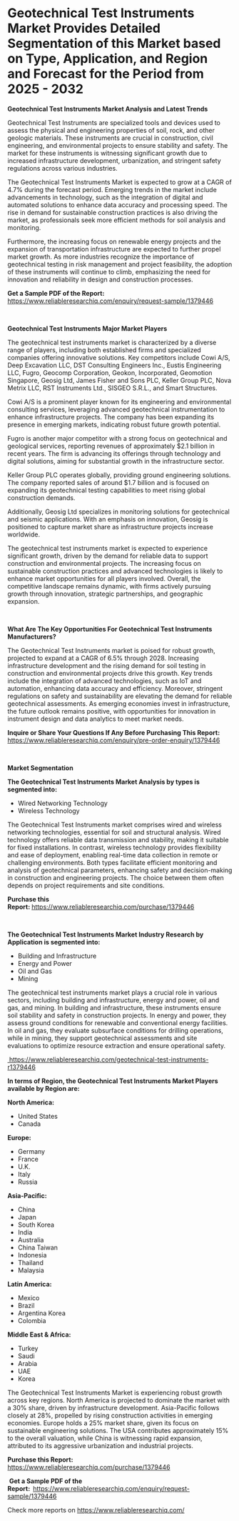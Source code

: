 <p><h1>Geotechnical Test Instruments Market Provides Detailed Segmentation of this Market based on Type, Application, and Region and Forecast for the Period from 2025 - 2032</h1></p><p><strong>Geotechnical Test Instruments Market Analysis and Latest Trends</strong></p>
<p><p>Geotechnical Test Instruments are specialized tools and devices used to assess the physical and engineering properties of soil, rock, and other geologic materials. These instruments are crucial in construction, civil engineering, and environmental projects to ensure stability and safety. The market for these instruments is witnessing significant growth due to increased infrastructure development, urbanization, and stringent safety regulations across various industries.</p><p>The Geotechnical Test Instruments Market is expected to grow at a CAGR of 4.7% during the forecast period. Emerging trends in the market include advancements in technology, such as the integration of digital and automated solutions to enhance data accuracy and processing speed. The rise in demand for sustainable construction practices is also driving the market, as professionals seek more efficient methods for soil analysis and monitoring.</p><p>Furthermore, the increasing focus on renewable energy projects and the expansion of transportation infrastructure are expected to further propel market growth. As more industries recognize the importance of geotechnical testing in risk management and project feasibility, the adoption of these instruments will continue to climb, emphasizing the need for innovation and reliability in design and construction processes.</p></p>
<p><strong>Get a Sample PDF of the Report:&nbsp;</strong> <a href="https://www.reliableresearchiq.com/enquiry/request-sample/1379446?utm_campaign=2274&utm_medium=2&utm_source=Github&utm_content=ia&utm_term=27022025&utm_id=geotechnical-test-instruments">https://www.reliableresearchiq.com/enquiry/request-sample/1379446</a></p>
<p>&nbsp;</p>
<p><strong>Geotechnical Test Instruments Major Market Players</strong></p>
<p><p>The geotechnical test instruments market is characterized by a diverse range of players, including both established firms and specialized companies offering innovative solutions. Key competitors include Cowi A/S, Deep Excavation LLC, DST Consulting Engineers Inc., Eustis Engineering LLC, Fugro, Geocomp Corporation, Geokon, Incorporated, Geomotion Singapore, Geosig Ltd, James Fisher and Sons PLC, Keller Group PLC, Nova Metrix LLC, RST Instruments Ltd., SISGEO S.R.L., and Smart Structures. </p><p>Cowi A/S is a prominent player known for its engineering and environmental consulting services, leveraging advanced geotechnical instrumentation to enhance infrastructure projects. The company has been expanding its presence in emerging markets, indicating robust future growth potential. </p><p>Fugro is another major competitor with a strong focus on geotechnical and geological services, reporting revenues of approximately $2.1 billion in recent years. The firm is advancing its offerings through technology and digital solutions, aiming for substantial growth in the infrastructure sector.</p><p>Keller Group PLC operates globally, providing ground engineering solutions. The company reported sales of around $1.7 billion and is focused on expanding its geotechnical testing capabilities to meet rising global construction demands.</p><p>Additionally, Geosig Ltd specializes in monitoring solutions for geotechnical and seismic applications. With an emphasis on innovation, Geosig is positioned to capture market share as infrastructure projects increase worldwide. </p><p>The geotechnical test instruments market is expected to experience significant growth, driven by the demand for reliable data to support construction and environmental projects. The increasing focus on sustainable construction practices and advanced technologies is likely to enhance market opportunities for all players involved. Overall, the competitive landscape remains dynamic, with firms actively pursuing growth through innovation, strategic partnerships, and geographic expansion.</p></p>
<p>&nbsp;</p>
<p><strong>What Are The Key Opportunities For Geotechnical Test Instruments Manufacturers?</strong></p>
<p><p>The Geotechnical Test Instruments market is poised for robust growth, projected to expand at a CAGR of 6.5% through 2028. Increasing infrastructure development and the rising demand for soil testing in construction and environmental projects drive this growth. Key trends include the integration of advanced technologies, such as IoT and automation, enhancing data accuracy and efficiency. Moreover, stringent regulations on safety and sustainability are elevating the demand for reliable geotechnical assessments. As emerging economies invest in infrastructure, the future outlook remains positive, with opportunities for innovation in instrument design and data analytics to meet market needs.</p></p>
<p><strong>Inquire or Share Your Questions If Any Before Purchasing This Report:</strong> <a href="https://www.reliableresearchiq.com/enquiry/pre-order-enquiry/1379446?utm_campaign=2274&utm_medium=2&utm_source=Github&utm_content=ia&utm_term=27022025&utm_id=geotechnical-test-instruments">https://www.reliableresearchiq.com/enquiry/pre-order-enquiry/1379446</a></p>
<p>&nbsp;</p>
<p><strong>Market Segmentation</strong></p>
<p><strong>The Geotechnical Test Instruments Market Analysis by types is segmented into:</strong></p>
<p><ul><li>Wired Networking Technology</li><li>Wireless Technology</li></ul></p>
<p><p>The Geotechnical Test Instruments market comprises wired and wireless networking technologies, essential for soil and structural analysis. Wired technology offers reliable data transmission and stability, making it suitable for fixed installations. In contrast, wireless technology provides flexibility and ease of deployment, enabling real-time data collection in remote or challenging environments. Both types facilitate efficient monitoring and analysis of geotechnical parameters, enhancing safety and decision-making in construction and engineering projects. The choice between them often depends on project requirements and site conditions.</p></p>
<p><strong>Purchase this Report:&nbsp;</strong><a href="https://www.reliableresearchiq.com/purchase/1379446?utm_campaign=2274&utm_medium=2&utm_source=Github&utm_content=ia&utm_term=27022025&utm_id=geotechnical-test-instruments">https://www.reliableresearchiq.com/purchase/1379446</a></p>
<p>&nbsp;</p>
<p><strong>The Geotechnical Test Instruments Market Industry Research by Application is segmented into:</strong></p>
<p><ul><li>Building and Infrastructure</li><li>Energy and Power</li><li>Oil and Gas</li><li>Mining</li></ul></p>
<p><p>The geotechnical test instruments market plays a crucial role in various sectors, including building and infrastructure, energy and power, oil and gas, and mining. In building and infrastructure, these instruments ensure soil stability and safety in construction projects. In energy and power, they assess ground conditions for renewable and conventional energy facilities. In oil and gas, they evaluate subsurface conditions for drilling operations, while in mining, they support geotechnical assessments and site evaluations to optimize resource extraction and ensure operational safety.</p></p>
<p><a href="https://www.reliableresearchiq.com/geotechnical-test-instruments-r1379446?utm_campaign=2274&utm_medium=2&utm_source=Github&utm_content=ia&utm_term=27022025&utm_id=geotechnical-test-instruments">&nbsp;https://www.reliableresearchiq.com/geotechnical-test-instruments-r1379446</a></p>
<p><strong>In terms of Region, the Geotechnical Test Instruments Market Players available by Region are:</strong></p>
<p>
    <p> <strong> North America: </strong>
        <ul>
            <li>United States</li>
            <li>Canada</li>
        </ul>
        </p> 
    <p> <strong> Europe: </strong>
        <ul>
            <li>Germany</li>
            <li>France</li>
            <li>U.K.</li>
            <li>Italy</li>
            <li>Russia</li>
        </ul>
        </p> 
    <p> <strong> Asia-Pacific: </strong>
        <ul>
            <li>China</li>
            <li>Japan</li>
            <li>South Korea</li>
            <li>India</li>
            <li>Australia</li>
            <li>China Taiwan</li>
            <li>Indonesia</li>
            <li>Thailand</li>
            <li>Malaysia</li>
        </ul>
        </p> 
    <p> <strong> Latin America: </strong>
        <ul>
            <li>Mexico</li>
            <li>Brazil</li>
            <li>Argentina Korea</li>
            <li>Colombia</li>
        </ul>
        </p> 
    <p> <strong> Middle East & Africa: </strong>
        <ul>
            <li>Turkey</li>
            <li>Saudi</li>
            <li>Arabia</li>
            <li>UAE</li>
            <li>Korea</li>
        </ul>
    </p>
    </p>
<p><p>The Geotechnical Test Instruments Market is experiencing robust growth across key regions. North America is projected to dominate the market with a 30% share, driven by infrastructure development. Asia-Pacific follows closely at 28%, propelled by rising construction activities in emerging economies. Europe holds a 25% market share, given its focus on sustainable engineering solutions. The USA contributes approximately 15% to the overall valuation, while China is witnessing rapid expansion, attributed to its aggressive urbanization and industrial projects.</p></p>
<p><strong>Purchase this Report: </strong><a href="https://www.reliableresearchiq.com/purchase/1379446?utm_campaign=2274&utm_medium=2&utm_source=Github&utm_content=ia&utm_term=27022025&utm_id=geotechnical-test-instruments">https://www.reliableresearchiq.com/purchase/1379446</a></p>
<p>&nbsp;<strong>Get a Sample PDF of the Report:&nbsp;&nbsp;</strong><a href="https://www.reliableresearchiq.com/enquiry/request-sample/1379446?utm_campaign=2274&utm_medium=2&utm_source=Github&utm_content=ia&utm_term=27022025&utm_id=geotechnical-test-instruments">https://www.reliableresearchiq.com/enquiry/request-sample/1379446</a></p>
<p><strong></strong></p>
<p>Check more reports on <a href="https://www.reliableresearchiq.com/?utm_campaign=2274&utm_medium=2&utm_source=Github&utm_content=ia&utm_term=27022025&utm_id=geotechnical-test-instruments">https://www.reliableresearchiq.com/</a></p>